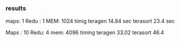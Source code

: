 ### results
maps: 1
Redu : 1
MEM: 1024 
timig 
teragen 14.84 sec
terasort 23.4 sec

Maps : 10
Redu: 4
mem: 4096
timing 
teragen 33.02
terasort 46.4

